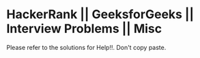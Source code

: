 # HackerRank || GeeksforGeeks || Interview Problems || Misc 
Please refer to the solutions for Help!!. Don't copy paste.

